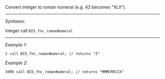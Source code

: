 Convert integer to roman numeral (e.g. 42 becomes "XLII").


---
*Syntaxes:*

integer call `BIS_fnc_romanNumeral`

---
*Example 1:*

```sqf
1 call BIS_fnc_romanNumeral; // returns "I"
```

*Example 2:*

```sqf
3999 call BIS_fnc_romanNumeral; // returns "MMMCMXCIX"
```